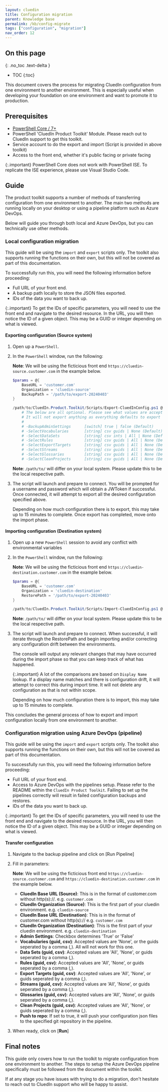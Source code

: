 ```yaml
---
layout: cluedin
title: Configuration migration
parent: Knowledge base
permalink: /kb/config-migrate
tags: ["configuration", "migration"]
nav_order: 12
---
```

## On this page
{: .no_toc .text-delta }
- TOC
{:toc}

This document covers the process for migrating CluedIn configuration from one environment to another environment. This is especially useful when developing your foundation on one environment and want to promote it to production.

## Prerequisites
- [PowerShell Core / 7+](https://github.com/PowerShell/PowerShell)
- PowerShell 'CluedIn Product Toolkit' Module. Please reach out to CluedIn support to get this toolkit.
- Service account to do the export and import (Script is provided in above toolkit)
- Access to the front end, whether it's public facing or private facing

{:.important}
PowerShell Core does not work with PowerShell ISE. To replicate the ISE experience, please use Visual Studio Code.

## Guide
The product toolkit supports a number of methods of transferring configuration from one environment to another. The main two methods are running locally on your desktop or using a pipeline platform such as Azure DevOps.

Below will guide you through both local and Azure DevOps, but you can technically use other methods.

### Local configuration migration

This guide will be using the `import` and `export` scripts only. The toolkit also supports running the functions on their own, but this will not be covered as part of this documentation.

To successfully run this, you will need the following information before proceeding:
- Full URL of your front end.
- A backup path locally to store the JSON files exported.
- IDs of the data you want to back up.

{:.important}
To get the IDs of specific parameters, you will need to use the front end and navigate to the desired resource. In the URL, you will then notice the ID of a given object. This may be a GUID or integer depending on what is viewed.

#### Exporting configuration (Source system)

1. Open up a `PowerShell`.
1. In the `PowerShell` window, run the following:

    **Note**: We will be using the ficticious front end `https://cluedin-source.customer.com` in the example below.

    ```powershell
    $params = @{
        BaseURL = 'customer.com'
        Organization = 'cluedin-source'
        BackupPath = '/path/to/export-20240403'
    }

    /path/to/CluedIn.Product.Toolkit/Scripts/Export-CluedInConfig.ps1 @params
        # The below are all optional. Please see what values are accepted below. If running without any of the below.
        # It will not export anything as everything defaults to export nothing.
        #
        # -BackupAdminSettings      [switch] true | false (Default)
        # -SelectVocabularies       [string] csv guids | None (Default)
        # -SelectDataSets           [string] csv ints | All | None (Default)
        # -SelectRules              [string] csv guids | All | None (Default)
        # -SelectExportTargets      [string] csv guids | All | None (Default)
        # -SelectStreams            [string] csv guids | All | None (Default)
        # -SelectGlossaries         [string] csv guids | All | None (Default)
        # -SelectCleanProjects      [string] csv guids | All | None (Default)
    ```

    **Note**: `/path/to/` will differ on your local system. Please update this to be the local respective path.

1. The script will launch and prepare to connect. You will be prompted for a username and password which will obtain a JWToken if successful. Once connected, it will attempt to export all the desired configuration specified above.

    Depending on how much configuration there is to export, this may take up to 15 minutes to complete. Once export has completed, move onto the import phase.

#### Importing configuration (Destination system)

1. Open up a new `PowerShell` session to avoid any conflict with environmental variables
1. In the `PowerShell` window, run the following:

    **Note**: We will be using the ficticious front end `https://cluedin-destination.customer.com` in the example below.

    ```powershell
    $params = @{
        BaseURL = 'customer.com'
        Organization = 'cluedin-destination'
        RestorePath = '/path/to/export-20240403'
    }

    /path/to/CluedIn.Product.Toolkit/Scripts/Import-CluedInConfig.ps1 @params
    ```

    **Note**: `/path/to/` will differ on your local system. Please update this to be the local respective path.

1. The script will launch and prepare to connect. When successful, it will iterate through the RestorePath and begin importing and/or correcting any configuration drift between the environments.

    The console will output any relevant changes that may have occurred during the import phase so that you can keep track of what has happened.

    {:.important}
    A lot of the comparisons are based on `Display Name` lookup. If a display name matches and there is configuration drift, it will attempt to correct this during import time.
    It will not delete any configuration as that is not within scope.

    Depending on how much configuration there is to import, this may take up to 15 minutes to complete.

This concludes the general process of how to export and import configuration locally from one environment to another.

### Configuration migration using Azure DevOps (pipeline)

This guide will be using the `import` and `export` scripts only. The toolkit also supports running the functions on their own, but this will not be covered as part of this documentation.

To successfully run this, you will need the following information before proceeding:
- Full URL of your front end.
- Access to Azure DevOps with the pipelines setup. Please refer to the README within the `CluedIn Product Toolkit`. Failing to set up the pipelines correctly will result in failed configuration backups and restores.
- IDs of the data you want to back up.

{:.important}
To get the IDs of specific parameters, you will need to use the front end and navigate to the desired resource. In the URL, you will then notice the ID of a given object. This may be a GUID or integer depending on what is viewed.

#### Transfer configuration

1. Navigate to the backup pipeline and click on [Run Pipeline]
1. Fill in parameters:

    **Note**: We will be using the ficticious front end `https://cluedin-source.customer.com` and `https://cluedin-destination.customer.com` in the example below.

    - **CluedIn Base URL (Source)**: This is in the format of customer.com without http(s)://.
    e.g. `customer.com`
    - **CluedIn Organization (Source)**: This is the first part of your cluedin environment.
    e.g. `cluedin-source`
    - **CluedIn Base URL (Destination)**: This is in the format of customer.com without http(s)://
    e.g. `customer.com`
    - **CluedIn Organization (Destination)**: This is the first part of your cluedin environment.
    e.g. `cluedin-destination`
    - **Admin Settings**: Checkbox determines 'True' or 'False'
    - **Vocabularies (guid, csv)**: Accepted values are 'None', or the guids seperated by a comma (,). All will not work for this one.
    - **Data Sets (guid, csv)**: Accepted values are 'All', 'None', or guids seperated by a comma (,).
    - **Rules (guid, csv)**: Accepted values are 'All', 'None', or guids seperated by a comma (,).
    - **Export Targets (guid, csv)**: Accepted values are 'All', 'None', or guids seperated by a comma (,).
    - **Streams (guid, csv)**: Accepted values are 'All', 'None', or guids seperated by a comma (,).
    - **Glossaries (guid, csv)**: Accepted values are 'All', 'None', or guids seperated by a comma (,).
    - **Clean Projects (guid, csv)**: Accepted values are 'All', 'None', or guids seperated by a comma (,).
    - **Push to repo**: If set to true, it will push your configuration json files to the specified git  repository in the pipeline.
1. When ready, click on [**Run**]

## Final notes

This guide only covers how to run the toolkit to migrate configuration from one environment to another. The steps to setup the Azure DevOps pipeline specifically must be followed from the document within the toolkit.

If at any stage you have issues with trying to do a migration, don't hesitate to reach out to CluedIn support who will be happy to assist.